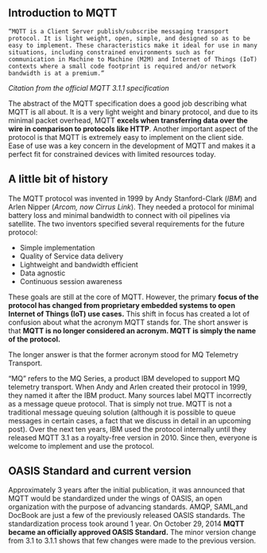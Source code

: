 ## Introduction to MQTT
    “MQTT is a Client Server publish/subscribe messaging transport protocol. It is light weight, open, simple, and designed so as to be easy to implement. These characteristics make it ideal for use in many situations, including constrained environments such as for communication in Machine to Machine (M2M) and Internet of Things (IoT) contexts where a small code footprint is required and/or network bandwidth is at a premium.“

_Citation from the official MQTT 3.1.1 specification_


The abstract of the MQTT specification does a good job describing what MQTT is all about. It is a very light weight and binary protocol, and due to its minimal packet overhead, MQTT **excels when transferring data over the wire in comparison to protocols like HTTP**. Another important aspect of the protocol is that MQTT is extremely easy to implement on the client side. Ease of use was a key concern in the development of MQTT and makes it a perfect fit for constrained devices with limited resources today.

## A little bit of history

The MQTT protocol was invented in 1999 by Andy Stanford-Clark (_IBM_) and Arlen Nipper (_Arcom, now Cirrus Link_). They needed a protocol for minimal battery loss and minimal bandwidth to connect with oil pipelines via satellite. The two inventors specified several requirements for the future protocol:

* Simple implementation
* Quality of Service data delivery
* Lightweight and bandwidth efficient
* Data agnostic
* Continuous session awareness

These goals are still at the core of MQTT. However, the primary **focus of the protocol has changed from proprietary embedded systems to open Internet of Things (IoT) use cases.** This shift in focus has created a lot of confusion about what the acronym MQTT stands for. The short answer is that **MQTT is no longer considered an acronym. MQTT is simply the name of the protocol.**

The longer answer is that the former acronym stood for MQ Telemetry Transport.

“MQ” refers to the MQ Series, a product IBM developed to support MQ telemetry transport. When Andy and Arlen created their protocol in 1999, they named it after the IBM product. Many sources label MQTT incorrectly as a message queue protocol. That is simply not true. MQTT is not a traditional message queuing solution (although it is possible to queue messages in certain cases, a fact that we discuss in detail in an upcoming post). Over the next ten years, IBM used the protocol internally until they released MQTT 3.1 as a royalty-free version in 2010. Since then, everyone is welcome to implement and use the protocol.


## OASIS Standard and current version

Approximately 3 years after the initial publication, it was announced that MQTT would be standardized under the wings of OASIS, an open organization with the purpose of advancing standards. AMQP, SAML,and DocBook are just a few of the previously released OASIS standards. The standardization process took around 1 year. On October 29, 2014 **MQTT became an officially approved OASIS Standard.** The minor version change from 3.1 to 3.1.1 shows that few changes were made to the previous version.